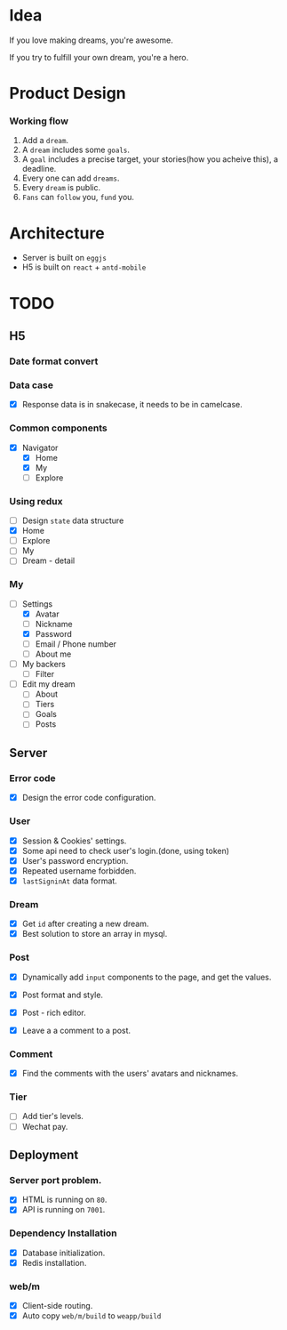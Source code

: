 # Idea

If you love making dreams, you're awesome.

If you try to fulfill your own dream, you're a hero. 



# Product Design

### Working flow
1. Add a `dream`.
2. A `dream` includes some `goals`.
3. A `goal` includes a precise target, your stories(how you acheive this), a deadline.
4. Every one can add `dreams`.
5. Every `dream` is public.
6. `Fans` can `follow` you, `fund` you.


# Architecture
* Server is built on `eggjs`
* H5 is built on `react` + `antd-mobile`

# TODO

## H5

### Date format convert

### Data case
- [x] Response data is in snakecase, it needs to be in camelcase.

### Common components
- [x] Navigator
  - [x] Home
  - [x] My
  - [ ] Explore

### Using redux
- [ ] Design `state` data structure
- [x] Home
- [ ] Explore
- [ ] My
- [ ] Dream - detail

### My
- [ ] Settings
  - [x] Avatar
  - [ ] Nickname
  - [x] Password
  - [ ] Email / Phone number
  - [ ] About me

- [ ] My backers
  - [ ] Filter

- [ ] Edit my dream
  - [ ] About
  - [ ] Tiers
  - [ ] Goals
  - [ ] Posts

## Server

### Error code
- [x] Design the error code configuration.

### User
- [x] Session & Cookies' settings. 
- [x] Some api need to check user's login.(done, using token)
- [x] User's password encryption.
- [x] Repeated username forbidden.
- [x] `lastSigninAt` data format.

### Dream
- [x] Get `id` after creating a new dream.
- [x] Best solution to store an array in mysql.

### Post
- [x] Dynamically add `input` components to the page, and get the values.
- [x] Post format and style.
- [x] Post - rich editor.
- [x] Leave a a comment to a post.


### Comment
- [x] Find the comments with the users' avatars and nicknames.

### Tier
- [ ] Add tier's levels.
- [ ] Wechat pay.

## Deployment

### Server port problem.
- [x] HTML is running on `80`.
- [x] API is running on `7001`.

### Dependency Installation
- [x] Database initialization. 
- [x] Redis installation.

### web/m 
- [x] Client-side routing. 
- [x] Auto copy `web/m/build` to `weapp/build` 